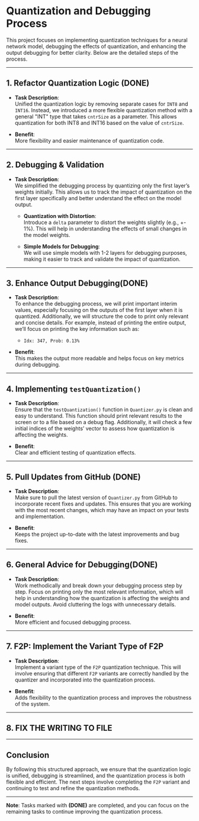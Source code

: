 # Quantization and Debugging Process

This project focuses on implementing quantization techniques for a neural network model, debugging the effects of quantization, and enhancing the output debugging for better clarity. Below are the detailed steps of the process.

---

## 1. Refactor Quantization Logic **(DONE)**

- **Task Description**:  
  Unified the quantization logic by removing separate cases for `INT8` and `INT16`. Instead, we introduced a more flexible quantization method with a general "INT" type that takes `cntrSize` as a parameter. This allows quantization for both INT8 and INT16 based on the value of `cntrSize`.

- **Benefit**:  
  More flexibility and easier maintenance of quantization code.

---

## 2. Debugging & Validation

- **Task Description**:  
  We simplified the debugging process by quantizing only the first layer’s weights initially. This allows us to track the impact of quantization on the first layer specifically and better understand the effect on the model output.

  - **Quantization with Distortion**:  
    Introduce a `delta` parameter to distort the weights slightly (e.g., +- 1%). This will help in understanding the effects of small changes in the model weights.

  - **Simple Models for Debugging**:  
    We will use simple models with 1-2 layers for debugging purposes, making it easier to track and validate the impact of quantization.

---

## 3. Enhance Output Debugging(DONE)

- **Task Description**:  
  To enhance the debugging process, we will print important interim values, especially focusing on the outputs of the first layer when it is quantized. Additionally, we will structure the code to print only relevant and concise details. For example, instead of printing the entire output, we’ll focus on printing the key information such as:

  - `Idx: 347, Prob: 0.13%`

- **Benefit**:  
  This makes the output more readable and helps focus on key metrics during debugging.

---

## 4. Implementing `testQuantization()`

- **Task Description**:  
  Ensure that the `testQuantization()` function in `Quantizer.py` is clean and easy to understand. This function should print relevant results to the screen or to a file based on a debug flag. Additionally, it will check a few initial indices of the weights’ vector to assess how quantization is affecting the weights.

- **Benefit**:  
  Clear and efficient testing of quantization effects.

---

## 5. Pull Updates from GitHub **(DONE)**

- **Task Description**:  
  Make sure to pull the latest version of `Quantizer.py` from GitHub to incorporate recent fixes and updates. This ensures that you are working with the most recent changes, which may have an impact on your tests and implementation.

- **Benefit**:  
  Keeps the project up-to-date with the latest improvements and bug fixes.

---

## 6. General Advice for Debugging(DONE)

- **Task Description**:  
  Work methodically and break down your debugging process step by step. Focus on printing only the most relevant information, which will help in understanding how the quantization is affecting the weights and model outputs. Avoid cluttering the logs with unnecessary details.

- **Benefit**:  
  More efficient and focused debugging process.

---

## 7. F2P: Implement the Variant Type of F2P

- **Task Description**:  
  Implement a variant type of the `F2P` quantization technique. This will involve ensuring that different `F2P` variants are correctly handled by the quantizer and incorporated into the quantization process.

- **Benefit**:  
  Adds flexibility to the quantization process and improves the robustness of the system.

---

## 8. FIX THE WRITING TO FILE
---

## Conclusion

By following this structured approach, we ensure that the quantization logic is unified, debugging is streamlined, and the quantization process is both flexible and efficient. The next steps involve completing the `F2P` variant and continuing to test and refine the quantization methods.

---

**Note**: Tasks marked with **(DONE)** are completed, and you can focus on the remaining tasks to continue improving the quantization process.
